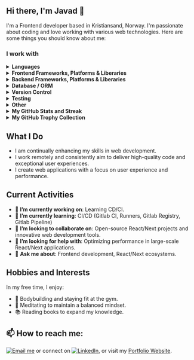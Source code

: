 ## Hi there, I'm Javad 👋

I'm a Frontend developer based in Kristiansand, Norway. I'm passionate about coding and love working with various web technologies. Here are some things you should know about me:

### I work with
<details><summary><b>Languages</b></summary>
<img src="https://img.shields.io/badge/JavaScript-F7DF1E?style=flat-square&logo=javascript&logoColor=black" alt="JavaScript"/>
<img src="https://img.shields.io/badge/TypeScript-007ACC?style=flat-square&logo=typescript&logoColor=white" alt="TypeScript"/>
  <img src="https://img.shields.io/badge/-GraphQL-E10098?style=flat&logo=graphql&logoColor=white" alt="GraphQL"/>
<img src="https://img.shields.io/badge/HTML5-E34F26?style=flat-square&logo=html5&logoColor=white" alt="HTML5"/>
<img src="https://img.shields.io/badge/CSS3-1572B6?style=flat-square&logo=css3&logoColor=white" alt="CSS3"/>
</details>

<details><summary><b>Frontend Frameworks, Platforms & Liberaries</b></summary>
<img src="https://img.shields.io/badge/React-20232A?style=flat-square&logo=react&logoColor=61DAFB" alt="React"/>
<img src="https://img.shields.io/badge/Next.js-000000?style=flat-square&logo=next.js&logoColor=white" alt="Next"/>
<img src="https://img.shields.io/badge/React_Router-CA4245?style=flat&logo=react-router&logoColor=white" alt="React-Router"/>
<img src="https://img.shields.io/badge/-React%20Query-FF4154?style=flat&logo=react%20query&logoColor=white" alt="React-Query"/>
<img src="https://img.shields.io/badge/Redux_Toolkit-764ABC?style=flat-square&logo=redux&logoColor=white" alt="Redux-Toolkit"/>
<img src="https://img.shields.io/badge/React%20Hook%20Form-%23EC5990.svg?style=flat&logo=reacthookform&logoColor=white" alt="React Hook Form"/>
<img src="https://img.shields.io/badge/Styled--components-DB7093?style=flat&logo=styled-components&logoColor=white" alt="Styled Components"/>
<img src="https://img.shields.io/badge/Threejs-black?style=flat&logo=three.js&logoColor=white" alt="Three js"/>
<img src="https://img.shields.io/badge/Tailwind_CSS-38B2AC?style=flat-square&logo=tailwind-css&logoColor=white" alt="TailwindCSS"/>
<img src="https://img.shields.io/badge/Bootstrap-%238511FA.svg?style=flat&logo=bootstrap&logoColor=white" alt="Bootstrap"/>
<img src="https://img.shields.io/badge/Chakra-%234ED1C5.svg?style=flat&logo=chakraui&logoColor=white" alt="Chakra"/>
<img src="https://img.shields.io/badge/Daisyui-5A0EF8?style=flat&logo=daisyui&logoColor=white" alt="DaisyUI"/>
<img src="https://img.shields.io/badge/SASS-hotpink.svg?style=flat&logo=SASS&logoColor=white" alt="SASS"/>
<img src="https://img.shields.io/badge/FastAPI-005571?style=flat&logo=fastapi" alt="FastAPI"/>
<img src="https://img.shields.io/badge/NPM-%23CB3837.svg?style=flat&logo=npm&logoColor=white" alt="NPM"/>
<img src="https://img.shields.io/badge/Socket.io-black?style=flat&logo=socket.io&badgeColor=010101" alt="Socket.io"/>
<img src="https://img.shields.io/badge/Vite-%23646CFF.svg?style=flat&logo=vite&logoColor=white" alt="Vite"/>
<img src="https://img.shields.io/badge/Webpack-%238DD6F9.svg?style=flat&logo=webpack&logoColor=black" alt="Webpack"/>
<img src="https://img.shields.io/badge/ESLint-4B3263?style=flat&logo=eslint&logoColor=white" alt="ESLint"/>
</details>

<details><summary><b>Backend Frameworks, Platforms & Liberaries</b></summary>
<img src="https://img.shields.io/badge/Node.js-339933?style=flat-square&logo=node.js&logoColor=white" alt="Node.js"/>
<img src="https://img.shields.io/badge/Express-000000?style=flat-square&logo=express&logoColor=white" alt="Express"/>
<img src="https://img.shields.io/badge/Axios-5A29E4?style=flat-square&logo=axios&logoColor=white" alt="Axios"/>
<img src="https://img.shields.io/badge/GraphQL-E10098?style=flat-square&logo=graphql&logoColor=white" alt="GraphQL"/>
<img src="https://img.shields.io/badge/-TypeGraphQL-%23C04392?style=flat" alt="Type-graphql"/>
<img src="https://img.shields.io/badge/Apollo_Client-311C87?style=flat-square&logo=apollographql&logoColor=white" alt="Apollo Client"/>
<img src="https://img.shields.io/badge/Docker-%230db7ed.svg?style=flat&logo=docker&logoColor=white" alt="Docker"/>
<img src="https://img.shields.io/badge/Postman-FF6C37?style=flat&logo=postman&logoColor=white" alt="Postman"/>
</details>

<details><summary><b>Database / ORM</b></summary>
<img src="https://img.shields.io/badge/PostgreSQL-336791?style=flat-square&logo=postgresql&logoColor=white" alt="PostgreSQL"/>
<img src="https://img.shields.io/badge/SQL-00758F?style=flat-square&logo=sql&logoColor=white" alt="SQL"/>
<img src="https://img.shields.io/badge/MySQL-4479A1.svg?style=flat&logo=mysql&logoColor=white" alt="MySQL"/>
<img src="https://img.shields.io/badge/MongoDB-47A248?style=flat-square&logo=mongodb&logoColor=white" alt="MongoDB"/>
<img src="https://img.shields.io/badge/Prisma-2D3748?style=flat-square&logo=prisma&logoColor=white" alt="Prisma"/>
<img src="https://img.shields.io/badge/Sqlite-%2307405e.svg?style=flat&logo=sqlite&logoColor=white" alt="SQLite"/>  
</details>

<details><summary><b>Version Control</b></summary>
<img src="https://img.shields.io/badge/GitHub-181717?style=flat-square&logo=github&logoColor=white" alt="GitHub"/>
<img src="https://img.shields.io/badge/Github%20Actions-%232671E5.svg?style=flat&logo=githubactions&logoColor=white" alt="GitHub Actions"/>
<img src="https://img.shields.io/badge/Git-%23F05033.svg?style=flat&logo=git&logoColor=white" alt="Git"/>
<img src="https://img.shields.io/badge/CI%2FCD-0A9EDC?style=flat-square&logo=continuous-integration&logoColor=white" alt="CI/CD"/>
</details>

<details><summary><b>Testing</b></summary>
<img src="https://img.shields.io/badge/React_Testing_Library-E33332?style=flat-square&logo=testing-library&logoColor=white" alt="React_Testing_Library"/>
<img src="https://img.shields.io/badge/Vitest-6E9F18?style=flat-square&logo=vitest&logoColor=white" alt="Vitest"/>
<img src="https://img.shields.io/badge/Jest-C21325?style=flat-square&logo=jest&logoColor=white" alt="Jest"/>
<img src="https://img.shields.io/badge/jasmine-%238A4182.svg?style=flat&logo=jasmine&logoColor=white" alt="Jasmine"/>
</details>

<details><summary><b>Other</b></summary>
<img src="https://img.shields.io/badge/Steam-%23000000.svg?style=flat&logo=steam&logoColor=white" alt="Steam"/>
<img src="https://img.shields.io/badge/PSN-%230070D1.svg?style=flat&logo=Playstation&logoColor=white" alt="PlayStation Network"/>
</details>

<details><summary><b>My GitHub Stats and Streak</b></summary>
<p align="center"><img src="https://github-readme-stats.vercel.app/api/top-langs/?username=JavadEDev&theme=transparent&hide_border=false&include_all_commits=false&count_private=false&layout=compact" alt="Most Used Languages"/></p>  
<p align="center"><img src="https://github-readme-stats.vercel.app/api?username=javadedev&show_icons=true&show_icons=true&theme=transparent" alt="GitHub Stats"/></p>
<p align="center"><img src="https://github-readme-streak-stats.herokuapp.com/?user=javadedev&show_icons=true&theme=transparent" alt="GitHub Streak"/></p>  
</details>
<details><summary><b>My GitHub Trophy Collection</b></summary>
<p align="center"><img src="https://github-profile-trophy.vercel.app/?username=javadedev&column=4&title=MultipleLang,Organizations,Repositories,Commits,Followers,PullRequest,Stars,Issues&show_icons=true&theme=transparent&no-bg=true" alt="GitHub Trophy Collection"/></p>  
</details>

## What I Do
- I am continually enhancing my skills in web development.
- I work remotely and consistently aim to deliver high-quality code and exceptional user experiences.
- I create web applications with a focus on user experience and performance.
  
## Current Activities
- 🔭 **I’m currently working on**: Learning CD/CI.
- 🌱 **I’m currently learning**: CI/CD (Gitlab CI, Runners, Gitlab Registry, Gitlab Pipeline)
- 👯 **I’m looking to collaborate on**: Open-source React/Next projects and innovative web development tools.
- 🤔 **I’m looking for help with**: Optimizing performance in large-scale React/Next applications.
- 💬 **Ask me about**: Frontend development, React/Next ecosystems.

## Hobbies and Interests
In my free time, I enjoy:
- 💪 Bodybuilding and staying fit at the gym.
- 🧘 Meditating to maintain a balanced mindset.
- 📚 Reading books to expand my knowledge.

##  📫 **How to reach me**: 
[![Email me](https://img.shields.io/badge/Email%20Me-8A2BE2)](mailto:Javad.esmati@gmail..com) or connect on [![LinkedIn](https://img.shields.io/badge/LinkedIn-%230077B5.svg?logo=linkedin&logoColor=white)](https://www.linkedin.com/in/javadesmatib), or visit my [Portfolio Website](http://www.javadesmati.name).


